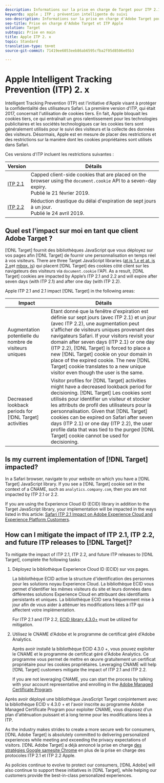 ```yaml
---
description: Informations sur la prise en charge de Target pour ITP 2.1 et ITP 2.2 d'Apple via la bibliothèque d'Experience Cloud ID (ECID) 4.3.
keywords: apple ; ITP ; prévention intelligente du suivi
seo-description: Informations sur la prise en charge d'Adobe Target pour ITP 2.1 et ITP 2.2 d'Apple via la bibliothèque d'Experience Cloud ID (ECID) 4.3.
seo-title: Prise en charge d'Adobe Target et ITP Apple
solution: Target
subtopic: Prise en main
title: Apple ITP 2. x
topic: Standard
translation-type: tm+mt
source-git-commit: 71419ee6053eeb86ab6595cfba2f05d8506e05b3

---
```



# Apple Intelligent Tracking Prevention (ITP) 2. x

Intelligent Tracking Prevention (ITP) est l'initiative d'Apple visant à protéger la confidentialité des utilisateurs Safari. La première version d'ITP, qui était 2017, concernait l'utilisation de cookies tiers. En fait, Apple bloquait les cookies tiers, ce qui entraînait un gros ralentissement pour les technologies publicitaires et les sociétés technologiques car les cookies tiers sont généralement utilisés pour le suivi des visiteurs et la collecte des données des visiteurs. Désormais, Apple est en mesure de placer des restrictions et des restrictions sur la manière dont les cookies propriétaires sont utilisés dans Safari.

Ces versions d'ITP incluent les restrictions suivantes :

| Version | Détails |
| --- | --- |
| [ITP 2.1](https://webkit.org/blog/8613/intelligent-tracking-prevention-2-1/) | Capped client-side cookies that are placed on the browser using the `document.cookie` API to a seven-day expiry.<br>Publié le 21 février 2019. |
| [ITP 2.2](https://webkit.org/blog/8828/intelligent-tracking-prevention-2-2/) | Réduction drastique du délai d'expiration de sept jours à un jour.<br>Publié le 24 avril 2019. |

## Quel est l'impact sur moi en tant que client Adobe Target ?

[!DNL Target] fournit des bibliothèques JavaScript que vous déployez sur vos pages afin [!DNL Target] de fournir une personnalisation en temps réel à vos visiteurs. There are three Target JavaScript libraries ([at.js 1.*x* et at. js 2.*x*](/help/c-implementing-target/c-implementing-target-for-client-side-web/c-how-atjs-works/how-atjs-works.md)et [mbox. js](/help/c-implementing-target/c-implementing-target-for-client-side-web/t-mbox-download/mbox-download.md)) qui placent [!DNL Target] des cookies côté client sur les navigateurs des visiteurs via `document.cookie` l'API. As a result, [!DNL Target] cookies are impacted by Apple’s ITP 2.1 and 2.2 and will expire after seven days (with ITP 2.1) and after one day (with ITP 2.2).

Apple ITP 2.1 and 2.1 impact [!DNL Target] in the following areas:

| Impact | Détails |
| --- | --- |
| Augmentation potentielle du nombre de visiteurs uniques | Etant donné que la fenêtre d'expiration est définie sur sept jours (avec ITP 2.1) et un jour (avec ITP 2.2), une augmentation peut s'afficher de visiteurs uniques provenant des navigateurs Safari. If your visitors revisit your domain after seven days (ITP 2.1) or one day (ITP 2.2), [!DNL Target] is forced to place a new [!DNL Target] cookie on your domain in place of the expired cookie. The new [!DNL Target] cookie translates to a new unique visitor even though the user is the same. |
| Decreased lookback periods for [!DNL Target] activities | Visitor profiles for [!DNL Target] activities might have a decreased lookback period for decisioning. [!DNL Target] Les cookies sont utilisés pour identifier un visiteur et stocker les attributs de profil des utilisateurs pour la personnalisation. Given that [!DNL Target] cookies can be expired on Safari after seven days (ITP 2.1) or one day (ITP 2.2), the user profile data that was tied to the purged [!DNL Target] cookie cannot be used for decisioning. |

## Is my current implementation of [!DNL Target] impacted?

In a Safari browser, navigate to your website on which you have a [!DNL Target] JavaScript library. If you see a [!DNL Target] cookie set in the context of a CNAME, such as `analytics.company.com`, then you are not impacted by ITP 2.1 or 2.2.

If you are using the Experience Cloud ID (ECID) library in addition to the Target JavaScript library, your implementation will be impacted in the ways listed in this article: [Safari ITP 2.1 Impact on Adobe Experience Cloud and Experience Platform Customers](https://medium.com/adobetech/safari-itp-2-1-impact-on-adobe-experience-cloud-customers-9439cecb55ac).

## How can I mitigate the impact of ITP 2.1, ITP 2.2, and future ITP releases to [!DNL Target]?

To mitigate the impact of ITP 2.1, ITP 2.2, and future ITP releases to [!DNL Target], complete the following tasks:

1. Déployez la bibliothèque Experience Cloud ID (ECID) sur vos pages.

   La bibliothèque ECID active la structure d'identification des personnes pour les solutions noyau Experience Cloud. La bibliothèque ECID vous permet d'identifier les mêmes visiteurs du site et leurs données dans différentes solutions Experience Cloud en attribuant des identifiants persistants et uniques. La bibliothèque ECID sera fréquemment mise à jour afin de vous aider à atténuer les modifications liées à ITP qui affectent votre implémentation.

   For ITP 2.1 and ITP 2.2, [ECID library 4.3.0+](https://marketing.adobe.com/resources/help/en_US/mcvid/mcvid-release-notes.html) must be utilized for mitigation.

1. Utilisez le CNAME d'Adobe et le programme de certificat géré d'Adobe Analytics.

   Après avoir installé la bibliothèque ECID 4.3.0 +, vous pouvez exploiter le CNAME et le programme de certificat géré d'Adobe Analytics. Ce programme vous permet de mettre en œuvre gratuitement un certificat propriétaire pour les cookies propriétaires. Leveraging CNAME will help [!DNL Target] customers mitigate the impact of ITP 2.1 and ITP 2.2.

   If you are not leveraging CNAME, you can start the process by talking with your account representative and enrolling in the [Adobe Managed Certificate Program](https://marketing.adobe.com/resources/help/en_US/whitepapers/first_party_cookies/adobe_managed_cert_pgm.html).

Après avoir déployé une bibliothèque JavaScript Target conjointement avec la bibliothèque ECID v 4.3.0 + et l'avoir inscrite au programme Adobe Managed Certificate Program pour exploiter CNAME, vous disposez d'un plan d'atténuation puissant et à long terme pour les modifications liées à ITP.

As the industry makes strides to create a more secure web for consumers, [!DNL Adobe Target] is absolutely committed to delivering personalized experiences while meeting and exceeding the privacy expectations of visitors. [!DNL Adobe Target] a déjà annoncé la prise en charge [des stratégies Google samesite Chrome](/help/c-implementing-target/c-considerations-before-you-implement-target/c-privacy/google-chrome-samesite-cookie-policies.md) en plus de la prise en charge des protocoles ITP 2.1 et ITP 2.2 Apple.

As policies continue to evolve to protect our consumers, [!DNL Adobe] will also continue to support these initiatives in [!DNL Target], while helping our customers provide the best-in-class personalized experiences.
